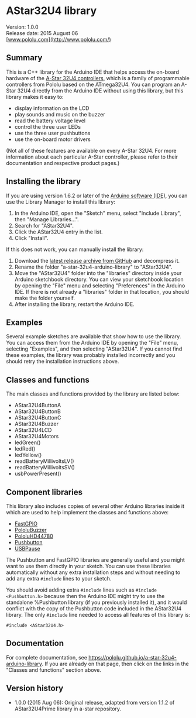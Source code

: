 # AStar32U4 library

Version: 1.0.0<br/>
Release date: 2015 August 06<br/>
[www.pololu.com](http://www.pololu.com/)

## Summary

This is a C++ library for the Arduino IDE that helps access the on-board hardware of the [A-Star 32U4 controllers](http://www.pololu.com/category/149), which is a family of programmable controllers from Pololu based on the ATmega32U4. You can program an A-Star 32U4 directly from the Arduino IDE without using this library, but this library makes it easy to:

* display information on the LCD
* play sounds and music on the buzzer
* read the battery voltage level
* control the three user LEDs
* use the three user pushbuttons
* use the on-board motor drivers

(Not all of these features are available on every A-Star 32U4. For more information about each particular A-Star controller, please refer to their documentation and respective product pages.)

## Installing the library

If you are using version 1.6.2 or later of the [Arduino software (IDE)](http://www.arduino.cc/en/Main/Software), you can use the Library Manager to install this library:

1. In the Arduino IDE, open the "Sketch" menu, select "Include Library", then "Manage Libraries...".
2. Search for "AStar32U4".
3. Click the AStar32U4 entry in the list.
4. Click "Install".

If this does not work, you can manually install the library:

1. Download the [latest release archive from GitHub](https://github.com/pololu/a-star-32u4-arduino-library) and decompress it.
2. Rename the folder "a-star-32u4-arduino-library" to "AStar32U4".
3. Move the "AStar32U4" folder into the "libraries" directory inside your Arduino sketchbook directory.  You can view your sketchbook location by opening the "File" menu and selecting "Preferences" in the Arduino IDE.  If there is not already a "libraries" folder in that location, you should make the folder yourself.
4. After installing the library, restart the Arduino IDE.

## Examples

Several example sketches are available that show how to use the library.  You can access them from the Arduino IDE by opening the "File" menu, selecting "Examples", and then selecting "AStar32U4".  If you cannot find these examples, the library was probably installed incorrectly and you should retry the installation instructions above.

## Classes and functions

The main classes and functions provided by the library are listed below:

* AStar32U4ButtonA
* AStar32U4ButtonB
* AStar32U4ButtonC
* AStar32U4Buzzer
* AStar32U4LCD
* AStar32U4Motors
* ledGreen()
* ledRed()
* ledYellow()
* readBatteryMillivoltsLV()
* readBatteryMillivoltsSV()
* usbPowerPresent()

## Component libraries

This library also includes copies of several other Arduino libraries inside it which are used to help implement the classes and functions above:

* [FastGPIO](https://github.com/pololu/fastgpio-arduino)
* [PololuBuzzer](https://github.com/pololu/pololu-buzzer-arduino)
* [PololuHD44780](https://github.com/pololu/pololu-hd44780-arduino)
* [Pushbutton](https://github.com/pololu/pushbutton-arduino)
* [USBPause](https://github.com/pololu/usb-pause-arduino)

The Pushbutton and FastGPIO libraries are generally useful and you might want to use them directly in your sketch.  You can use these libraries automatically without any extra installation steps and without needing to add any extra `#include` lines to your sketch.

You should avoid adding extra `#include` lines such as `#include <Pushbutton.h>` because then the Arduino IDE might try to use the standalone %Pushbutton library (if you previously installed it), and it would conflict with the copy of the Pushbutton code included in the AStar32U4 library.  The only `#include` line needed to access all features of this library is:

~~~{.cpp}
#include <AStar32U4.h>
~~~

## Documentation

For complete documentation, see
https://pololu.github.io/a-star-32u4-arduino-library.  If you are already on that page, then click on the links in the "Classes and functions" section above.

## Version history

* 1.0.0 (2015 Aug 06): Original release, adapted from version 1.1.2 of AStar32U4Prime library in a-star repository.
